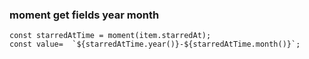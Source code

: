 ###  moment get fields year month





 

```
const starredAtTime = moment(item.starredAt);
const value=  `${starredAtTime.year()}-${starredAtTime.month()}`;
```
